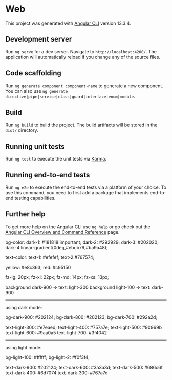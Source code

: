 # Web

This project was generated with [Angular CLI](https://github.com/angular/angular-cli) version 13.3.4.

## Development server

Run `ng serve` for a dev server. Navigate to `http://localhost:4200/`. The application will automatically reload if you change any of the source files.

## Code scaffolding

Run `ng generate component component-name` to generate a new component. You can also use `ng generate directive|pipe|service|class|guard|interface|enum|module`.

## Build

Run `ng build` to build the project. The build artifacts will be stored in the `dist/` directory.

## Running unit tests

Run `ng test` to execute the unit tests via [Karma](https://karma-runner.github.io).

## Running end-to-end tests

Run `ng e2e` to execute the end-to-end tests via a platform of your choice. To use this command, you need to first add a package that implements end-to-end testing capabilities.

## Further help

To get more help on the Angular CLI use `ng help` or go check out the [Angular CLI Overview and Command Reference](https://angular.io/cli) page.

bg-color: 
dark-1: #181818!important;
dark-2: #292929;
dark-3: #202020;
dark-4:linear-gradient(0deg,#ebcb79,#ba9a48);

text-color: 
text-1: #efefef;
text-2:#767574;


yellow: #e8c363;
red: #c95150










fz-lg: 20px;
fz-xl: 22px;
fz-md: 14px;
fz-xs: 13px;


background dark-900 => text: light-300
background light-100 => text: dark-900

------------------------------
using dark mode:

bg-dark-900: #202124;
bg-dark-800: #202123;
bg-dark-700: #292a2d;

text-light-300: #e7eaed;
text-light-400: #757a7e;
text-light-500: #90969b
text-light-600: #9aa0a5
text-light-700: #3f4042


------------------------------
using light mode:

bg-light-100: #ffffff;
bg-light-2: #f0f3f4;

text-dark-900: #202124;
text-dark-600: #3a3a3d;
text-dark-500: #686c6f
text-dark-400: #6d7074
text-dark-300: #767a7d


